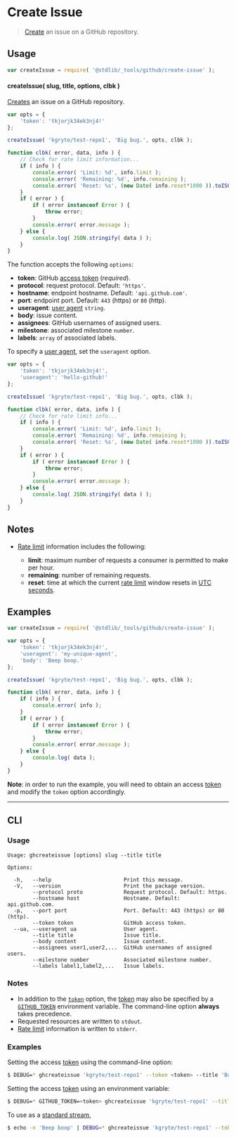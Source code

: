 <!--

@license Apache-2.0

Copyright (c) 2020 The Stdlib Authors.

Licensed under the Apache License, Version 2.0 (the "License");
you may not use this file except in compliance with the License.
You may obtain a copy of the License at

   http://www.apache.org/licenses/LICENSE-2.0

Unless required by applicable law or agreed to in writing, software
distributed under the License is distributed on an "AS IS" BASIS,
WITHOUT WARRANTIES OR CONDITIONS OF ANY KIND, either express or implied.
See the License for the specific language governing permissions and
limitations under the License.

-->

# Create Issue

> [Create][github-create-issue] an issue on a GitHub repository.

<!-- Section to include introductory text. Make sure to keep an empty line after the intro `section` element and another before the `/section` close. -->

<section class="intro">

</section>

<!-- /.intro -->

<!-- Package usage documentation. -->

<section class="usage">

## Usage

```javascript
var createIssue = require( '@stdlib/_tools/github/create-issue' );
```

#### createIssue( slug, title, options, clbk )

[Creates][github-create-issue] an issue on a GitHub repository.

<!-- run-disable -->

```javascript
var opts = {
    'token': 'tkjorjk34ek3nj4!'
};

createIssue( 'kgryte/test-repo1', 'Big bug.', opts, clbk );

function clbk( error, data, info ) {
    // Check for rate limit information...
    if ( info ) {
        console.error( 'Limit: %d', info.limit );
        console.error( 'Remaining: %d', info.remaining );
        console.error( 'Reset: %s', (new Date( info.reset*1000 )).toISOString() );
    }
    if ( error ) {
        if ( error instanceof Error ) {
            throw error;
        }
        console.error( error.message );
    } else {
        console.log( JSON.stringify( data ) );
    }
}
```

The function accepts the following `options`:

-   **token**: GitHub [access token][github-token] (_required_).
-   **protocol**: request protocol. Default: `'https'`.
-   **hostname**: endpoint hostname. Default: `'api.github.com'`.
-   **port**: endpoint port. Default: `443` (https) or `80` (http).
-   **useragent**: [user agent][github-user-agent] `string`.
-   **body**: issue content.
-   **assignees**: GitHub usernames of assigned users.
-   **milestone**: associated milestone `number`.
-   **labels**: `array` of associated labels.

To specify a [user agent][github-user-agent], set the `useragent` option.

<!-- run-disable -->

```javascript
var opts = {
    'token': 'tkjorjk34ek3nj4!',
    'useragent': 'hello-github!'
};

createIssue( 'kgryte/test-repo1', 'Big bug.', opts, clbk );

function clbk( error, data, info ) {
    // Check for rate limit info...
    if ( info ) {
        console.error( 'Limit: %d', info.limit );
        console.error( 'Remaining: %d', info.remaining );
        console.error( 'Reset: %s', (new Date( info.reset*1000 )).toISOString() );
    }
    if ( error ) {
        if ( error instanceof Error ) {
            throw error;
        }
        console.error( error.message );
    } else {
        console.log( JSON.stringify( data ) );
    }
}
```

</section>

<!-- /.usage -->

<!-- Package usage notes. Make sure to keep an empty line after the `section` element and another before the `/section` close. -->

<section class="notes">

## Notes

-   [Rate limit][github-rate-limit] information includes the following:

    -   **limit**: maximum number of requests a consumer is permitted to make per hour.
    -   **remaining**: number of remaining requests.
    -   **reset**: time at which the current [rate limit][github-rate-limit] window resets in [UTC seconds][unix-time].

</section>

<!-- /.notes -->

<!-- Package usage examples. -->

<section class="examples">

## Examples

<!-- eslint no-undef: "error" -->

```javascript
var createIssue = require( '@stdlib/_tools/github/create-issue' );

var opts = {
    'token': 'tkjorjk34ek3nj4!',
    'useragent': 'my-unique-agent',
    'body': 'Beep boop.'
};

createIssue( 'kgryte/test-repo1', 'Big bug.', opts, clbk );

function clbk( error, data, info ) {
    if ( info ) {
        console.error( info );
    }
    if ( error ) {
        if ( error instanceof Error ) {
            throw error;
        }
        console.error( error.message );
    } else {
        console.log( data );
    }
}
```

**Note**: in order to run the example, you will need to obtain an access [token][github-token] and modify the `token` option accordingly.

</section>

<!-- /.examples -->

<!-- Section for describing a command-line interface. -->

* * *

<section class="cli">

## CLI

<!-- CLI usage documentation. -->

<section class="usage">

### Usage

```text
Usage: ghcreateissue [options] slug --title title

Options:

  -h,   --help                       Print this message.
  -V,   --version                    Print the package version.
        --protocol proto             Request protocol. Default: https.
        --hostname host              Hostname. Default: api.github.com.
  -p,   --port port                  Port. Default: 443 (https) or 80 (http).
        --token token                GitHub access token.
  --ua, --useragent ua               User agent.
        --title title                Issue title.
        --body content               Issue content.
        --assignees user1,user2,...  GitHub usernames of assigned users.
        --milestone number           Associated milestone number.
        --labels label1,label2,...   Issue labels.
```

</section>

<!-- /.usage -->

<!-- CLI usage notes. Make sure to keep an empty line after the `section` element and another before the `/section` close. -->

<section class="notes">

### Notes

-   In addition to the [`token`][github-token] option, the [token][github-token] may also be specified by a [`GITHUB_TOKEN`][github-token] environment variable. The command-line option **always** takes precedence.
-   Requested resources are written to `stdout`.
-   [Rate limit][github-rate-limit] information is written to `stderr`.

</section>

<!-- /.notes -->

<!-- CLI usage examples. -->

<section class="examples">

### Examples

Setting the access [token][github-token] using the command-line option:

<!-- run-disable -->

```bash
$ DEBUG=* ghcreateissue 'kgryte/test-repo1' --token <token> --title 'Bug'
```

Setting the access [token][github-token] using an environment variable:

<!-- run-disable -->

```bash
$ DEBUG=* GITHUB_TOKEN=<token> ghcreateissue 'kgryte/test-repo1' --title 'Bug'
```

To use as a [standard stream][standard-streams],

```bash
$ echo -n 'Beep boop' | DEBUG=* ghcreateissue 'kgryte/test-repo1' --token <token> --title 'Bug'
```

</section>

<!-- /.examples -->

</section>

<!-- /.cli -->

<!-- Section to include cited references. If references are included, add a horizontal rule *before* the section. Make sure to keep an empty line after the `section` element and another before the `/section` close. -->

<section class="references">

</section>

<!-- /.references -->

<!-- Section for related `stdlib` packages. Do not manually edit this section, as it is automatically populated. -->

<section class="related">

</section>

<!-- /.related -->

<!-- Section for all links. Make sure to keep an empty line after the `section` element and another before the `/section` close. -->

<section class="links">

[unix-time]: http://en.wikipedia.org/wiki/Unix_time

[github-token]: https://github.com/settings/tokens/new

[github-user-agent]: https://developer.github.com/v3/#user-agent-required

[github-rate-limit]: https://developer.github.com/v3/rate_limit/

[github-create-issue]: https://developer.github.com/v3/issues/#create-an-issue

[standard-streams]: https://en.wikipedia.org/wiki/Standard_streams

</section>

<!-- /.links -->

